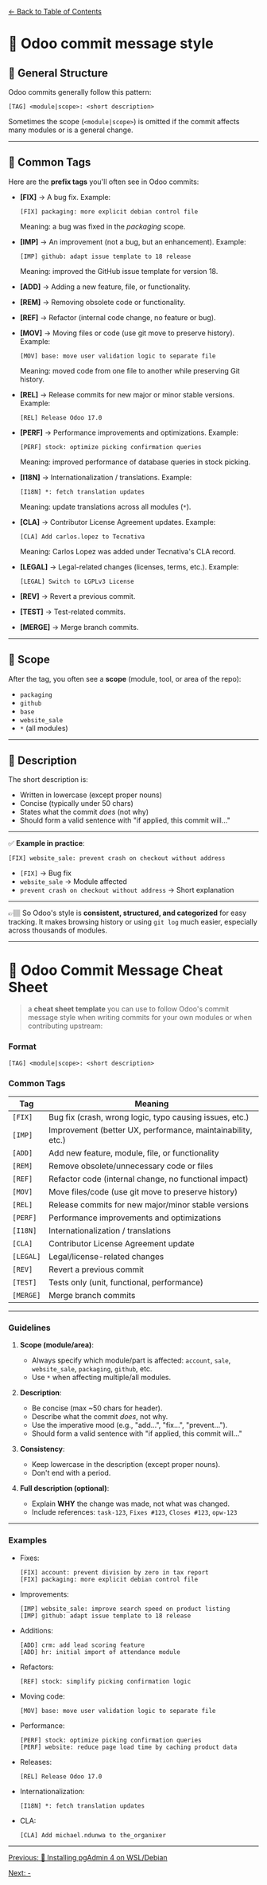 [← Back to Table of Contents](../README.md#table-of-contents)

# 💬 Odoo commit message style

## 🔹 General Structure

Odoo commits generally follow this pattern:

```
[TAG] <module|scope>: <short description>
```

Sometimes the scope (`<module|scope>`) is omitted if the commit affects many modules or is a general change.

---

## 🔹 Common Tags

Here are the **prefix tags** you'll often see in Odoo commits:

* **\[FIX]** → A bug fix.
  Example:

  ```
  [FIX] packaging: more explicit debian control file
  ```

  Meaning: a bug was fixed in the *packaging* scope.

* **\[IMP]** → An improvement (not a bug, but an enhancement).
  Example:

  ```
  [IMP] github: adapt issue template to 18 release
  ```

  Meaning: improved the GitHub issue template for version 18.

* **\[ADD]** → Adding a new feature, file, or functionality.

* **\[REM]** → Removing obsolete code or functionality.

* **\[REF]** → Refactor (internal code change, no feature or bug).

* **\[MOV]** → Moving files or code (use git move to preserve history).
  Example:

  ```
  [MOV] base: move user validation logic to separate file
  ```

  Meaning: moved code from one file to another while preserving Git history.

* **\[REL]** → Release commits for new major or minor stable versions.
  Example:

  ```
  [REL] Release Odoo 17.0
  ```

* **\[PERF]** → Performance improvements and optimizations.
  Example:

  ```
  [PERF] stock: optimize picking confirmation queries
  ```

  Meaning: improved performance of database queries in stock picking.

* **\[I18N]** → Internationalization / translations.
  Example:

  ```
  [I18N] *: fetch translation updates
  ```

  Meaning: update translations across all modules (`*`).

* **\[CLA]** → Contributor License Agreement updates.
  Example:

  ```
  [CLA] Add carlos.lopez to Tecnativa
  ```

  Meaning: Carlos Lopez was added under Tecnativa's CLA record.

* **\[LEGAL]** → Legal-related changes (licenses, terms, etc.).
  Example:

  ```
  [LEGAL] Switch to LGPLv3 License
  ```

* **\[REV]** → Revert a previous commit.

* **\[TEST]** → Test-related commits.

* **\[MERGE]** → Merge branch commits.

---

## 🔹 Scope

After the tag, you often see a **scope** (module, tool, or area of the repo):

* `packaging`
* `github`
* `base`
* `website_sale`
* `*` (all modules)

---

## 🔹 Description

The short description is:

* Written in lowercase (except proper nouns)
* Concise (typically under 50 chars)
* States what the commit *does* (not why)
* Should form a valid sentence with "if applied, this commit will..."

---

✅ **Example in practice**:

```
[FIX] website_sale: prevent crash on checkout without address
```

* `[FIX]` → Bug fix
* `website_sale` → Module affected
* `prevent crash on checkout without address` → Short explanation

---

👉🏽 So Odoo's style is **consistent, structured, and categorized** for easy tracking. It makes browsing history or using `git log` much easier, especially across thousands of modules.

---


# 📝 Odoo Commit Message Cheat Sheet
>a **cheat sheet template** you can use to follow Odoo's commit message style when writing commits for your own modules or when contributing upstream:

### **Format**

```
[TAG] <module|scope>: <short description>
```

### **Common Tags**

| Tag       | Meaning                                                     |
| --------- | ----------------------------------------------------------- |
| `[FIX]`   | Bug fix (crash, wrong logic, typo causing issues, etc.)     |
| `[IMP]`   | Improvement (better UX, performance, maintainability, etc.) |
| `[ADD]`   | Add new feature, module, file, or functionality             |
| `[REM]`   | Remove obsolete/unnecessary code or files                   |
| `[REF]`   | Refactor code (internal change, no functional impact)       |
| `[MOV]`   | Move files/code (use git move to preserve history)          |
| `[REL]`   | Release commits for new major/minor stable versions         |
| `[PERF]`  | Performance improvements and optimizations                   |
| `[I18N]`  | Internationalization / translations                         |
| `[CLA]`   | Contributor License Agreement update                        |
| `[LEGAL]` | Legal/license-related changes                               |
| `[REV]`   | Revert a previous commit                                    |
| `[TEST]`  | Tests only (unit, functional, performance)                  |
| `[MERGE]` | Merge branch commits                                        |

---

### **Guidelines**

1. **Scope (module/area)**:

   * Always specify which module/part is affected: `account`, `sale`, `website_sale`, `packaging`, `github`, etc.
   * Use `*` when affecting multiple/all modules.

2. **Description**:

   * Be concise (max ~50 chars for header).
   * Describe what the commit *does*, not why.
   * Use the imperative mood (e.g., "add…", "fix…", "prevent…").
   * Should form a valid sentence with "if applied, this commit will..."

3. **Consistency**:

   * Keep lowercase in the description (except proper nouns).
   * Don't end with a period.

4. **Full description (optional)**:

   * Explain **WHY** the change was made, not what was changed.
   * Include references: `task-123`, `Fixes #123`, `Closes #123`, `opw-123`

---

### **Examples**

* Fixes:

  ```
  [FIX] account: prevent division by zero in tax report
  [FIX] packaging: more explicit debian control file
  ```

* Improvements:

  ```
  [IMP] website_sale: improve search speed on product listing
  [IMP] github: adapt issue template to 18 release
  ```

* Additions:

  ```
  [ADD] crm: add lead scoring feature
  [ADD] hr: initial import of attendance module
  ```

* Refactors:

  ```
  [REF] stock: simplify picking confirmation logic
  ```

* Moving code:

  ```
  [MOV] base: move user validation logic to separate file
  ```

* Performance:

  ```
  [PERF] stock: optimize picking confirmation queries
  [PERF] website: reduce page load time by caching product data
  ```

* Releases:

  ```
  [REL] Release Odoo 17.0
  ```

* Internationalization:

  ```
  [I18N] *: fetch translation updates
  ```

* CLA:

  ```
  [CLA] Add michael.ndunwa to the_organixer
  ```

---



[Previous: 🐘 Installing pgAdmin 4 on WSL/Debian](./09-pgadmin4-install.md)

[Next: -]()
